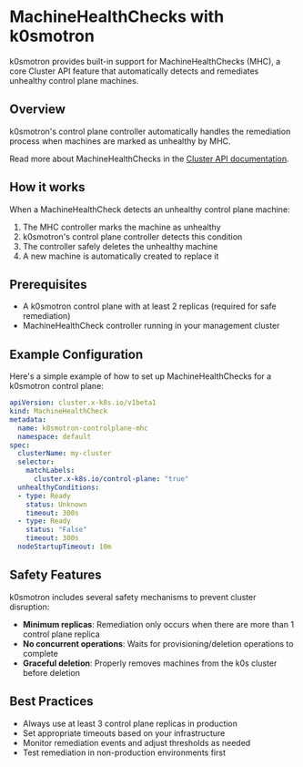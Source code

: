 # MachineHealthChecks with k0smotron

k0smotron provides built-in support for MachineHealthChecks (MHC), a core Cluster API feature that automatically detects and remediates unhealthy control plane machines.

## Overview

k0smotron's control plane controller automatically handles the remediation process when machines are marked as unhealthy by MHC.

Read more about MachineHealthChecks in the [Cluster API documentation](https://cluster-api.sigs.k8s.io/tasks/automated-machine-management/healthchecking.html#configure-a-machinehealthcheckbb).

## How it works

When a MachineHealthCheck detects an unhealthy control plane machine:

1. The MHC controller marks the machine as unhealthy
2. k0smotron's control plane controller detects this condition
3. The controller safely deletes the unhealthy machine
4. A new machine is automatically created to replace it

## Prerequisites

- A k0smotron control plane with at least 2 replicas (required for safe remediation)
- MachineHealthCheck controller running in your management cluster

## Example Configuration

Here's a simple example of how to set up MachineHealthChecks for a k0smotron control plane:

```yaml
apiVersion: cluster.x-k8s.io/v1beta1
kind: MachineHealthCheck
metadata:
  name: k0smotron-controlplane-mhc
  namespace: default
spec:
  clusterName: my-cluster
  selector:
    matchLabels:
      cluster.x-k8s.io/control-plane: "true"
  unhealthyConditions:
  - type: Ready
    status: Unknown
    timeout: 300s
  - type: Ready
    status: "False"
    timeout: 300s
  nodeStartupTimeout: 10m
```

## Safety Features

k0smotron includes several safety mechanisms to prevent cluster disruption:

- **Minimum replicas**: Remediation only occurs when there are more than 1 control plane replica
- **No concurrent operations**: Waits for provisioning/deletion operations to complete
- **Graceful deletion**: Properly removes machines from the k0s cluster before deletion

## Best Practices

- Always use at least 3 control plane replicas in production
- Set appropriate timeouts based on your infrastructure
- Monitor remediation events and adjust thresholds as needed
- Test remediation in non-production environments first